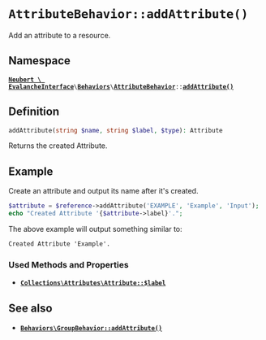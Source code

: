 # `AttributeBehavior::addAttribute()`

Add an attribute to a resource.

## Namespace

[**`Neubert \ EvalancheInterface`**](#)`\`[**`Behaviors`**](#)`\`[**`AttributeBehavior`**](#)`::`[**`addAttribute()`**](#)

## Definition

```php
addAttribute(string $name, string $label, $type): Attribute
```

Returns the created Attribute.

## Example

Create an attribute and output its name after it's created.

```php
$attribute = $reference->addAttribute('EXAMPLE', 'Example', 'Input');
echo "Created Attribute '{$attribute->label}'.";
```

The above example will output something similar to:

```txt
Created Attribute 'Example'.
```

### Used Methods and Properties
- [**`Collections\Attributes\Attribute::$label`**](#)

## See also
- [**`Behaviors\GroupBehavior::addAttribute()`**](#)
